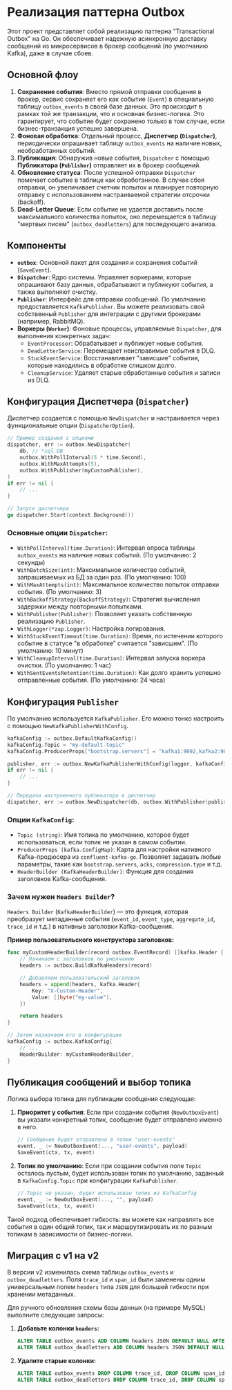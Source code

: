 # Реализация паттерна Outbox

Этот проект представляет собой реализацию паттерна "Transactional Outbox" на Go. Он обеспечивает надежную асинхронную доставку сообщений из микросервисов в брокер сообщений (по умолчанию Kafka), даже в случае сбоев.

## Основной флоу

1.  **Сохранение события**: Вместо прямой отправки сообщения в брокер, сервис сохраняет его как событие (`Event`) в специальную таблицу `outbox_events` в своей базе данных. Это происходит в рамках той же транзакции, что и основная бизнес-логика. Это гарантирует, что событие будет сохранено только в том случае, если бизнес-транзакция успешно завершена.
2.  **Фоновая обработка**: Отдельный процесс, **Диспетчер (`Dispatcher`)**, периодически опрашивает таблицу `outbox_events` на наличие новых, необработанных событий.
3.  **Публикация**: Обнаружив новые события, `Dispatcher` с помощью **Публикатора (`Publisher`)** отправляет их в брокер сообщений.
4.  **Обновление статуса**: После успешной отправки `Dispatcher` помечает событие в таблице как обработанное. В случае сбоя отправки, он увеличивает счетчик попыток и планирует повторную отправку с использованием настраиваемой стратегии отсрочки (backoff).
5.  **Dead-Letter Queue**: Если событие не удается доставить после максимального количества попыток, оно перемещается в таблицу "мертвых писем" (`outbox_deadletters`) для последующего анализа.

## Компоненты

-   **`outbox`**: Основной пакет для создания и сохранения событий (`SaveEvent`).
-   **`Dispatcher`**: Ядро системы. Управляет воркерами, которые опрашивают базу данных, обрабатывают и публикуют события, а также выполняют очистку.
-   **`Publisher`**: Интерфейс для отправки сообщений. По умолчанию предоставляется `KafkaPublisher`. Вы можете реализовать свой собственный `Publisher` для интеграции с другими брокерами (например, RabbitMQ).
-   **Воркеры (`Worker`)**: Фоновые процессы, управляемые `Dispatcher`, для выполнения конкретных задач:
    -   `EventProcessor`: Обрабатывает и публикует новые события.
    -   `DeadLetterService`: Перемещает неисправимые события в DLQ.
    -   `StuckEventService`: Восстанавливает "зависшие" события, которые находились в обработке слишком долго.
    -   `CleanupService`: Удаляет старые обработанные события и записи из DLQ.

## Конфигурация Диспетчера (`Dispatcher`)

Диспетчер создается с помощью `NewDispatcher` и настраивается через функциональные опции (`DispatcherOption`).

```go
// Пример создания с опциями
dispatcher, err := outbox.NewDispatcher(
    db, // *sql.DB
    outbox.WithPollInterval(5 * time.Second),
    outbox.WithMaxAttempts(5),
    outbox.WithPublisher(myCustomPublisher),
)
if err != nil {
    // ...
}

// Запуск диспетчера
go dispatcher.Start(context.Background())
```

### Основные опции `Dispatcher`:

-   `WithPollInterval(time.Duration)`: Интервал опроса таблицы `outbox_events` на наличие новых событий. (По умолчанию: 2 секунды)
-   `WithBatchSize(int)`: Максимальное количество событий, запрашиваемых из БД за один раз. (По умолчанию: 100)
-   `WithMaxAttempts(int)`: Максимальное количество попыток отправки события. (По умолчанию: 3)
-   `WithBackoffStrategy(BackoffStrategy)`: Стратегия вычисления задержки между повторными попытками.
-   `WithPublisher(Publisher)`: Позволяет указать собственную реализацию `Publisher`.
-   `WithLogger(*zap.Logger)`: Настройка логирования.
-   `WithStuckEventTimeout(time.Duration)`: Время, по истечении которого событие в статусе "в обработке" считается "зависшим". (По умолчанию: 10 минут)
-   `WithCleanupInterval(time.Duration)`: Интервал запуска воркера очистки. (По умолчанию: 1 час)
-   `WithSentEventsRetention(time.Duration)`: Как долго хранить успешно отправленные события. (По умолчанию: 24 часа)

## Конфигурация `Publisher`

По умолчанию используется `KafkaPublisher`. Его можно тонко настроить с помощью `NewKafkaPublisherWithConfig`.

```go
kafkaConfig := outbox.DefaultKafkaConfig()
kafkaConfig.Topic = "my-default-topic"
kafkaConfig.ProducerProps["bootstrap.servers"] = "kafka1:9092,kafka2:9092"

publisher, err := outbox.NewKafkaPublisherWithConfig(logger, kafkaConfig)
if err != nil {
    // ...
}

// Передача настроенного публикатора в диспетчер
dispatcher, err := outbox.NewDispatcher(db, outbox.WithPublisher(publisher))
```

### Опции `KafkaConfig`:

-   `Topic (string)`: Имя топика по умолчанию, которое будет использоваться, если топик не указан в самом событии.
-   `ProducerProps (kafka.ConfigMap)`: Карта для настройки нативного Kafka-продюсера из `confluent-kafka-go`. Позволяет задавать любые параметры, такие как `bootstrap.servers`, `acks`, `compression.type` и т.д.
-   `HeaderBuilder (KafkaHeaderBuilder)`: Функция для создания заголовков Kafka-сообщения.

### Зачем нужен `Headers Builder`?

`Headers Builder` (`KafkaHeaderBuilder`) — это функция, которая преобразует метаданные события (`event_id`, `event_type`, `aggregate_id`, `trace_id` и т.д.) в нативные заголовки Kafka-сообщения.

**Пример пользовательского конструктора заголовков:**

```go
func myCustomHeaderBuilder(record outbox.EventRecord) []kafka.Header {
    // Начинаем с заголовков по умолчанию
    headers := outbox.BuildKafkaHeaders(record)

    // Добавляем пользовательский заголовок
    headers = append(headers, kafka.Header{
        Key: "X-Custom-Header",
        Value: []byte("my-value"),
    })

    return headers
}

// Затем назначаем его в конфигурации
kafkaConfig := outbox.KafkaConfig{
    // ...
    HeaderBuilder: myCustomHeaderBuilder,
}
```

## Публикация сообщений и выбор топика

Логика выбора топика для публикации сообщения следующая:

1.  **Приоритет у события**: Если при создании события (`NewOutboxEvent`) вы указали конкретный топик, сообщение будет отправлено именно в него.

    ```go
    // Сообщение будет отправлено в топик "user-events"
    event, _ := NewOutboxEvent(..., "user-events", payload)
    SaveEvent(ctx, tx, event)
    ```

2.  **Топик по умолчанию**: Если при создании события поле `Topic` осталось пустым, будет использован топик по умолчанию, заданный в `KafkaConfig.Topic` при конфигурации `KafkaPublisher`.

    ```go
    // Topic не указан, будет использован топик из KafkaConfig
    event, _ := NewOutboxEvent(..., "", payload)
    SaveEvent(ctx, tx, event)
    ```

Такой подход обеспечивает гибкость: вы можете как направлять все события в один общий топик, так и маршрутизировать их по разным топикам в зависимости от бизнес-логики.

## Миграция с v1 на v2

В версии v2 изменилась схема таблицы `outbox_events` и `outbox_deadletters`. Поля `trace_id` и `span_id` были заменены одним универсальным полем `headers` типа `JSON` для большей гибкости при хранении метаданных.

Для ручного обновления схемы базы данных (на примере MySQL) выполните следующие запросы:

1.  **Добавьте колонки `headers`:**
    ```sql
    ALTER TABLE outbox_events ADD COLUMN headers JSON DEFAULT NULL AFTER payload;
    ALTER TABLE outbox_deadletters ADD COLUMN headers JSON DEFAULT NULL AFTER payload;
    ```

2.  **Удалите старые колонки:**
    ```sql
    ALTER TABLE outbox_events DROP COLUMN trace_id, DROP COLUMN span_id;
    ALTER TABLE outbox_deadletters DROP COLUMN trace_id, DROP COLUMN span_id;
    ```
